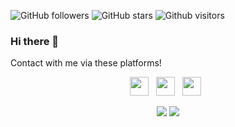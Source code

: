 ![GitHub followers](https://img.shields.io/github/followers/gulceselim?style=social)
![GitHub stars](https://img.shields.io/github/stars/gulceselim?style=social)
![Github visitors](https://visitor-badge.glitch.me/badge?page_id=gulceselim.visitor-badge)
### Hi there 👋

Contact with me via these platforms!


<p align="center">
  <a href="mailto:gulceselim6@gmail.com"><img height="30" src="https://cdn.iconscout.com/icon/free/png-256/gmail-30-722694.png"></a>&nbsp;&nbsp;
  <a href="https://www.linkedin.com/in/gulceselim/"><img height="30" src="https://github.com/stephenajulu/WaylonWalker/blob/main/icon/linkedin.png?raw=true"></a>&nbsp;&nbsp;
  <a href="https://twitter.com/gulceselim_"><img height="30" src="https://github.com/stephenajulu/WaylonWalker/blob/main/icon/twitter.png?raw=true"></a>&nbsp;&nbsp;
</p>


<p align="center">
  <img src="https://github-readme-stats.vercel.app/api?username=gulceselim&count_private=true&show_icons=true&theme=tokyonight">
  <img src="https://github-readme-stats.vercel.app/api/top-langs/?username=gulceselim&hide=html,python,jupyter notebook&layout=compact&show_icons=true&theme=tokyonight">
</p>


<!--
**gulceselim/gulceselim** is a ✨ _special_ ✨ repository because its `README.md` (this file) appears on your GitHub profile.

Here are some ideas to get you started:

- 🔭 I’m currently working on ...
- 🌱 I’m currently learning ...
- 👯 I’m looking to collaborate on ...
- 🤔 I’m looking for help with ...
- 💬 Ask me about ...
- 📫 How to reach me: ...
- 😄 Pronouns: ...
- ⚡ Fun fact: ...
-->
